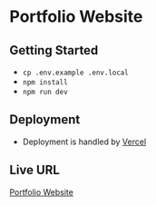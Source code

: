 # Portfolio Website

## Getting Started

- `cp .env.example .env.local`
- `npm install`
- `npm run dev`

## Deployment

- Deployment is handled by [Vercel](https://vercel.com/)

## Live URL

[Portfolio Website](https://portfolio-v2-eight-phi.vercel.app/)
